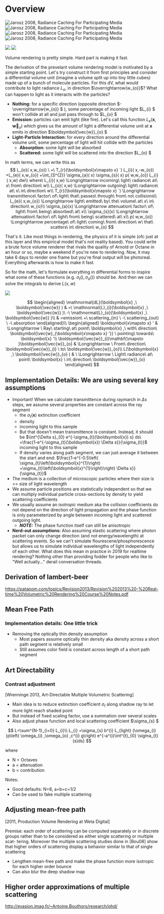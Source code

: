 # Overview

![Jarosz 2008, Radiance Caching For Participating Media](../_assets/rte-diagram1.png)
![Jarosz 2008, Radiance Caching For Participating Media](../_assets/rte-diagram2.png)
![Jarosz 2008, Radiance Caching For Participating Media](../_assets/rte-diagram3.png)
![Jarosz 2008, Radiance Caching For Participating Media](../_assets/rte-diagram4.png)

![](../_assets/volrenderingdiagram.jpg) ![](../_assets/participationmedia.png)

Volume rendering is pretty simple. Hard part is making it fast.

The derivation of the prevelant volume rendering model is motivated by a simple starting point. Let's try construct it from first principles and consider a differential volume unit (imagine a volume split up into tiny little cubes) made up of a bunch of molecule particles. For this dV, what would contribute to light radiance $L_{o}$, in direction $\overrightarrow{w_{o}}$? What can happen to light as it interacts with the particles?

- **Nothing:** for a specific direction (opposite direction $-\overrightarrow{w_{o}} $ ), some percentage of incoming light $L_{i} $ won't collide at all and just pass through to $L_{o} $
- **Emission:** particles can emit light (like fire). Let's call this function $L_{e}\left(\boldsymbol{x} ,\boldsymbol{\vec{w}}_{o}\right)$ which gives us the amount of light a differential volume unit at $\boldsymbol{x}$ emits in direction $\boldsymbol{\vec{w}}_{o} $
- **Light-Particle Interaction:** for every direction around the differential volume unit, some percentage of light will hit collide with the particles
  - **Absorption:** some light will be absorbed
  - **Scattered:** some light will be scattered into the direction $L_{o} $

In math terms, we can write this as
$$
L_{o}( x,w_{o}) \ =\ T_{r}(\boldsymbol{x\mapsto x} `) L_{i}( x,-w_{o}) +L_{e}( x,w_{o}) +\int_{S^{2}} \sigma_{a}( x) \sigma_{s}( x) p( w,w_{o}) L_{i}( x,w) dw\\
where\ L_{i}( x,w) \Longrightarrow incoming\ light\ radiance\ at\ x\ from\ direction\ w\\
L_{o}( x,w) \Longrightarrow outgoing\ light\ radiance\ at\ x\ in\ direction\ w\\
T_{r}(\boldsymbol{x\mapsto x} `) \Longrightarrow transmittence\ factor\ of\ light\ that\ passes\ through\ from\ no\ collisions\\
L_{e}( x,w_{o}) \Longrightarrow light\ emitted\ by\ the\ volume\ at\ x\ in\ direction\ w_{o}\\
\sigma_{a}(x) \Longrightarrow attenuation\ factor\ of\ light\ from\ being\ absorbed\ at\ x\\
\sigma_{s}(x) \Longrightarrow attenuation\ factor\ of\ light\ from\ being\ scattered\ at\ x\\
p( w,w_{o}) \Longrightarrow percentage\ of\ light\ coming\ from\ direction\ w\ that\ scatters\ in\ direction\ w_{o}
$$

That's it. Like most things in rendering, the physics of it is simple (ofc just at this layer and this empirical model that's not reality based). You could write a brute force volume renderer that rivals the quality of Arnold or Octane in an hour or so, maybe a weekend if you're new to rendering. Now, it may take 6 days to render one frame but you're final output will be photoreal. Everything afterwards is how to make it fast.

So for the math, let's formulate everything in differential forms to inspire what some of these functions (e.g. $\sigma_{t}(), \sigma_{a}()$) should be. And then we can solve the integrals to derive $L( x,w)$

![](../_assets/participatingmediainteractions.png)

$$
\begin{aligned}
\mathnormal{dL}(\boldsymbol{x} ,\ \boldsymbol{\vec{w}} ) & =\ \mathnormal{L}_{i}(\boldsymbol{x} ,\ \boldsymbol{\vec{w}} )\ -\ \mathnormal{L}_{o}(\boldsymbol{x} ,\ \boldsymbol{\vec{w}} )\\
 & =emission\ +\ scattering_{in} \ -\ scattering_{out} \ -\ absorption
\end{aligned}\\
\begin{aligned}
\boldsymbol{x\mapsto x} ' & \Longrightarrow \ Ray\ starting\ at\ point\ \boldsymbol{x} ,\ with\ direction\ \boldsymbol{\vec{w}_{\boldsymbol{x\mapsto x} '}} \ pointing\ towards\ \boldsymbol{x} '\\
\boldsymbol{\vec{w}}_{i}\mathbf{\mapsto }\boldsymbol{\vec{w}}_{o} & \Longrightarrow \ From\ direction\ \boldsymbol{\vec{w}}_{i} \ to\ \boldsymbol{\vec{w}}_{o}\\
L(\boldsymbol{x} ,\ \boldsymbol{\vec{w}}_{o} ) & \ \Longrightarrow \ Light\ radiance\ at\ point\ \boldsymbol{x} \ in\ direction\ \boldsymbol{\vec{w}}_{o}
\end{aligned}
$$

## Implementation Details: We are using several key assumptions

- Important! When we calculate transmittence during raymarch in $\Delta s$ steps, we assume several properties are constant across the ray segment
  - the $\sigma_{t}(\boldsymbol{x})$ extinction coefficient
  - density
  - incoming light to this sample
  - But that doesn't mean transmittence is constant. Instead, it should be $\int^{\Delta s}_{0} e^{-\sigma_{t}(\boldsymbol{x}) s} ds\ =\frac{1-e^{-\sigma_{t}(\boldsymbol{x}) \Delta s}}{\sigma_{t}}$ incoming light to this sample
  - If density varies along path segment, we can just average it between the start and end: $\frac{1-e^{-0.5\left( \sigma_{t}\left(\boldsymbol{x}^{1}\right) +\sigma_{t}\left(\boldsymbol{x}^{1}\right)\right) \Delta s}}{\sigma_{t}}$
- The medium is a collection of microscopic particles where their size is >> size of light wavelength
- We assume particle positions are statistically independent so that we can multiply individual particle cross-sections by density to yield scattering coefficients
- We usually assume an _isotropic_ medium aka the collision coefficients do not depend on the direction of light propagation and the phase function is only parameterized by angle between incoming light and scattered outgoing light. 
  - **_NOTE:_** The phase function itself can still be anisotropic
- **Nerd-out assumptions:** Also assuming elastic scattering where photon packet can only change direction (and not energy/wavelength) at scattering events. So we can't simulate flourescene/phosphorescence but allows us to simulate individual wavelengths of light independently of each other. What does this mean in practice in 2019 for realtime rendering? Nothing other than providing fodder for people who like to "Well actually..." derail conversation threads.

## Derivation of lambert-beer

<https://patapom.com/topics/Revision2013/Revision%202013%20-%20Real-time%20Volumetric%20Rendering%20Course%20Notes.pdf>

## Mean Free Path

### Implementation details: One little trick

- Removing the optically thin density assumption
  - Most papers assume optically thin density aka density across a short path segment is relatively small
  - Still assumes color field is constant across length of a short path segment

## Art Directability

### Contrast adjustment

\[Wrenninge 2013, Art-Directable Multiple Volumetric Scattering]
- Main idea is to reduce extinction coefficient $\sigma_{t}$ along shadow ray to let more light reach shaded point
- But instead of fixed scaling factor, use a summation over several scales
- Also adjust phase function and local scattering coefficient $\sigma_{s} $

$$
L=\sum^{N-1}_{i=0} L_{i}\\
L_{i} =\sigma_{s} b^{i} L_{light} (\omega_{i} )p\left( \omega_{i} ,\omega_{o} ,c^{i} g\right) e^{-a^{i}\int^{t}_{0} \sigma_{t} (s)ds}
$$

where
- N = Octaves
- a = attenuation
- b = contribution

Notes:
- Good defaults: N=8, a=b=c=1/2
- Can be used to fake multiple scattering

## Adjusting mean-free path

\[2011, Production Volume Rendering at Weta Digital]

Premise: each order of scattering can be computed separately or in discrete groups rather than to be considered as either single scattering or multiple scat- tering. Moreover the multiple scattering studies done in \[Bou08] show that higher orders of scattering display a behavior similar to that of single scattering
- Lengthen mean-free path and make the phase function more isotropic for each higher order bounce
- Can also blur the deep shadow map

## Higher order approximations of multiple scattering

<http://evasion.imag.fr/~Antoine.Bouthors/research/phd/>
